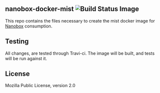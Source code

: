 ## nanobox-docker-mist ![Build Status Image](https://travis-ci.org/nanobox-io/nanobox-docker-mist.svg)

This repo contains the files necessary to create the mist docker image for [Nanobox](http://nanobox.io) consumption.

## Testing

All changes, are tested through Travi-ci. The image will be built, and tests will be run against it.

## License

Mozilla Public License, version 2.0
